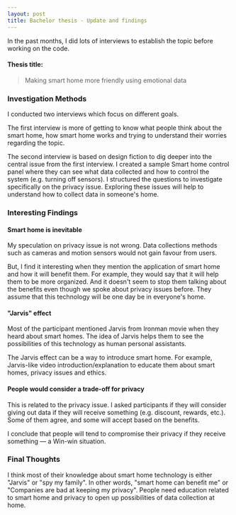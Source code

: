 ```yaml
---
layout: post
title: Bachelor thesis - Update and findings
---
```


In the past months, I did lots of interviews to establish the topic before working on the code.

#### Thesis title:
> Making smart home more friendly using emotional data

### Investigation Methods

I conducted two interviews which focus on different goals.

The first interview is more of getting to know what people think about the smart home, how smart home works and trying to understand their worries regarding the topic.

The second interview is based on design fiction to dig deeper into the central issue from the first interview. I created a sample Smart home control panel where they can see what data collected and how to control the system (e.g. turning off sensors). I structured the questions to investigate specifically on the privacy issue. Exploring these issues will help to understand how to collect data in someone's home.

### Interesting Findings

#### Smart home is inevitable

My speculation on privacy issue is not wrong. Data collections methods such as cameras and motion sensors would not gain favour from users.

But, I find it interesting when they mention the application of smart home and how it will benefit them. For example, they would say that it will help them to be more organized. And it doesn't seem to stop them talking about the benefits even though we spoke about privacy issues before. They assume that this technology will be one day be in everyone's home.

#### "Jarvis" effect

Most of the participant mentioned Jarvis from Ironman movie when they heard about smart homes. The idea of Jarvis helps them to see the possibilities of this technology as human personal assistants.

The Jarvis effect can be a way to introduce smart home. For example, Jarvis-like video introduction/explanation to educate them about smart homes, privacy issues and ethics.

#### People would consider a trade-off for privacy

This is related to the privacy issue. I asked participants if they will consider giving out data if they will receive something (e.g. discount, rewards, etc.). Some of them agree, and some will accept based on the benefits.

I conclude that people will tend to compromise their privacy if they receive something — a Win-win situation.

### Final Thoughts

I think most of their knowledge about smart home technology is either "Jarvis" or "spy my family". In other words, "smart home can benefit me" or "Companies are bad at keeping my privacy". People need education related to smart home and privacy to open up possibilities of data collection at home.
